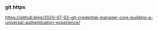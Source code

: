 ### git https

https://github.blog/2020-07-02-git-credential-manager-core-building-a-universal-authentication-experience/